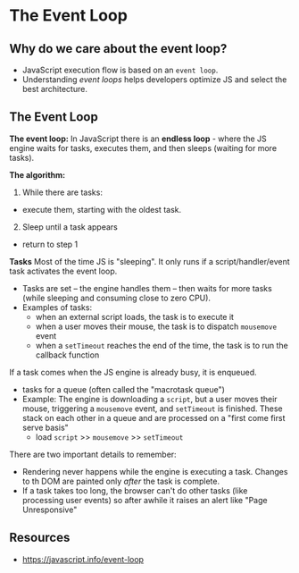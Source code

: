 # The Event Loop

## Why do we care about the event loop?
- JavaScript execution flow is based on an `event loop`. 
- Understanding _event loops_ helps developers optimize JS and select the best architecture. 

## The Event Loop

**The event loop:**
In JavaScript there is an **endless loop** -  where the JS engine waits for tasks, executes them, and then sleeps (waiting for more tasks).

**The algorithm:**
1. While there are tasks: 
  - execute them, starting with the oldest task.
2. Sleep until a task appears
  - return to step 1

**Tasks**
Most of the time JS is "sleeping". It only runs if a script/handler/event task activates the event loop.
- Tasks are set – the engine handles them – then waits for more tasks (while sleeping and consuming close to zero CPU).
- Examples of tasks: 
  - when an external script loads, the task is to execute it
  - when a user moves their mouse, the task is to dispatch `mousemove` event 
  - when a `setTimeout` reaches the end of the time, the task is to run the callback function

If a task comes when the JS engine is already busy, it is enqueued.
- tasks for a queue (often called the "macrotask queue")
- Example: The engine is downloading a `script`, but a user moves their mouse, triggering a `mousemove` event, and `setTimeout` is finished. These stack on each other in a queue and are processed on a "first come first serve basis" 
  - load `script` >> `mousemove` >> `setTimeout`

There are two important details to remember:
- Rendering never happens while the engine is executing a task. Changes to th DOM are painted only _after_ the task is complete.
- If a task takes too long, the browser can't do other tasks (like processing user events) so after awhile it raises an alert like "Page Unresponsive"
## Resources
- https://javascript.info/event-loop
